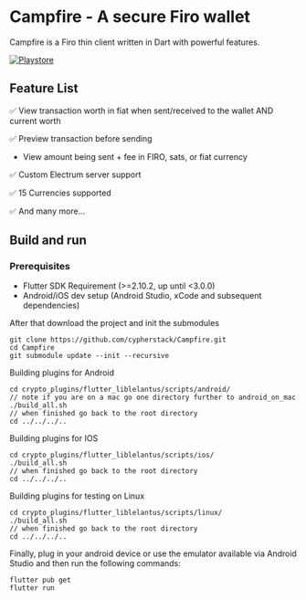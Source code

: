 # Campfire - A secure Firo wallet
Campfire is a Firo thin client written in Dart with powerful features.

[![Playstore](https://bluewallet.io/img/play-store-badge.svg)](https://play.google.com/store/apps/details?id=com.cypherstack.campfire)

## Feature List

✅ View transaction worth in fiat when sent/received to the wallet AND current worth

✅ Preview transaction before sending
- View amount being sent + fee in FIRO, sats, or fiat currency

✅ Custom Electrum server support

✅ 15 Currencies supported

✅ And many more...

## Build and run
### Prerequisites
- Flutter SDK Requirement (>=2.10.2, up until <3.0.0)
- Android/iOS dev setup (Android Studio, xCode and subsequent dependencies)

After that download the project and init the submodules
```
git clone https://github.com/cypherstack/Campfire.git
cd Campfire
git submodule update --init --recursive
```

Building plugins for Android
```
cd crypto_plugins/flutter_liblelantus/scripts/android/
// note if you are on a mac go one directory further to android_on_mac
./build_all.sh
// when finished go back to the root directory
cd ../../../..
```

Building plugins for IOS

```
cd crypto_plugins/flutter_liblelantus/scripts/ios/
./build_all.sh
// when finished go back to the root directory
cd ../../../..
```

Building plugins for testing on Linux

```
cd crypto_plugins/flutter_liblelantus/scripts/linux/
./build_all.sh
// when finished go back to the root directory
cd ../../../..
```

Finally, plug in your android device or use the emulator available via Android Studio and then run the following commands:
```
flutter pub get
flutter run
```

